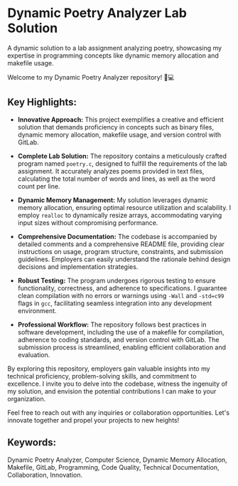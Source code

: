 # Dynamic Poetry Analyzer Lab Solution

A dynamic solution to a lab assignment analyzing poetry, showcasing my expertise in programming concepts like dynamic memory allocation and makefile usage.

Welcome to my Dynamic Poetry Analyzer repository! 📝💻

## Key Highlights:

- **Innovative Approach:** This project exemplifies a creative and efficient solution that demands proficiency in concepts such as binary files, dynamic memory allocation, makefile usage, and version control with GitLab.

- **Complete Lab Solution:** The repository contains a meticulously crafted program named `poetry.c`, designed to fulfill the requirements of the lab assignment. It accurately analyzes poems provided in text files, calculating the total number of words and lines, as well as the word count per line.

- **Dynamic Memory Management:** My solution leverages dynamic memory allocation, ensuring optimal resource utilization and scalability. I employ `realloc` to dynamically resize arrays, accommodating varying input sizes without compromising performance.

- **Comprehensive Documentation:** The codebase is accompanied by detailed comments and a comprehensive README file, providing clear instructions on usage, program structure, constraints, and submission guidelines. Employers can easily understand the rationale behind design decisions and implementation strategies.

- **Robust Testing:** The program undergoes rigorous testing to ensure functionality, correctness, and adherence to specifications. I guarantee clean compilation with no errors or warnings using `-Wall` and `-std=c99` flags in `gcc`, facilitating seamless integration into any development environment.

- **Professional Workflow:** The repository follows best practices in software development, including the use of a makefile for compilation, adherence to coding standards, and version control with GitLab. The submission process is streamlined, enabling efficient collaboration and evaluation.

By exploring this repository, employers gain valuable insights into my technical proficiency, problem-solving skills, and commitment to excellence. I invite you to delve into the codebase, witness the ingenuity of my solution, and envision the potential contributions I can make to your organization.

Feel free to reach out with any inquiries or collaboration opportunities. Let's innovate together and propel your projects to new heights!

## Keywords:
Dynamic Poetry Analyzer, Computer Science, Dynamic Memory Allocation, Makefile, GitLab, Programming, Code Quality, Technical Documentation, Collaboration, Innovation.

